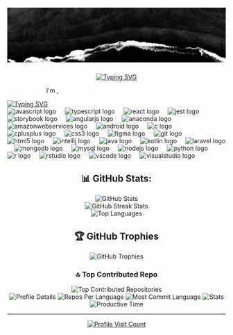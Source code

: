 ![logo](https://github.com/OshiMC/OshiMC/blob/main/cover.jpg)
<div align="center">
    <h3></h3>
    <a href="https://git.io/typing-svg">
  <img src="https://readme-typing-svg.herokuapp.com?font=Fira+Code&size=25&pause=1000&color=6CC6F7&center=true&width=435&lines=Hi+%F0%9F%91%8B%2C+I'm+Oshini+Malshika" alt="Typing SVG">
    </a>
</div>


<p style="text-align: left; padding-left: 90px">I'm ,</p>
            <a href="https://git.io/typing-svg"><img
                    src="https://readme-typing-svg.herokuapp.com?font=Poppins&weight=600&size=40&duration=1000&pause=1000&color=F7F409F4&vCenter=true&width=800&height=100&lines=Software+Engineer;Software+Developer;Web+Designer+;Web+Developer;UX+%2F+UI+Designer;Professional+Coder"
                    alt="Typing SVG"/></a>
<div align="left">
  <img src="https://cdn.jsdelivr.net/gh/devicons/devicon/icons/javascript/javascript-original.svg" height="40" alt="javascript logo"  />
  <img width="12" />
  <img src="https://cdn.jsdelivr.net/gh/devicons/devicon/icons/typescript/typescript-original.svg" height="40" alt="typescript logo"  />
  <img width="12" />
  <img src="https://cdn.jsdelivr.net/gh/devicons/devicon/icons/react/react-original.svg" height="40" alt="react logo"  />
  <img width="12" />
  <img src="https://cdn.jsdelivr.net/gh/devicons/devicon/icons/jest/jest-plain.svg" height="40" alt="jest logo"  />
  <img width="12" />
  <img src="https://cdn.jsdelivr.net/gh/devicons/devicon/icons/storybook/storybook-original.svg" height="40" alt="storybook logo"  />
  <img width="12" />
  <img src="https://cdn.jsdelivr.net/gh/devicons/devicon/icons/angularjs/angularjs-original.svg" height="40" alt="angularjs logo"  />
  <img width="12" />
  <img src="https://cdn.jsdelivr.net/gh/devicons/devicon/icons/anaconda/anaconda-original.svg" height="40" alt="anaconda logo"  />
  <img width="12" />
  <img src="https://cdn.jsdelivr.net/gh/devicons/devicon/icons/amazonwebservices/amazonwebservices-line-wordmark.svg" height="40" alt="amazonwebservices logo"  />
  <img width="12" />
  <img src="https://cdn.jsdelivr.net/gh/devicons/devicon/icons/android/android-original.svg" height="40" alt="android logo"  />
  <img width="12" />
  <img src="https://cdn.jsdelivr.net/gh/devicons/devicon/icons/c/c-original.svg" height="40" alt="c logo"  />
  <img width="12" />
  <img src="https://cdn.jsdelivr.net/gh/devicons/devicon/icons/cplusplus/cplusplus-original.svg" height="40" alt="cplusplus logo"  />
  <img width="12" />
  <img src="https://cdn.jsdelivr.net/gh/devicons/devicon/icons/css3/css3-original.svg" height="40" alt="css3 logo"  />
  <img width="12" />
  <img src="https://cdn.jsdelivr.net/gh/devicons/devicon/icons/figma/figma-original.svg" height="40" alt="figma logo"  />
  <img width="12" />
  <img src="https://cdn.jsdelivr.net/gh/devicons/devicon/icons/git/git-original.svg" height="40" alt="git logo"  />
  <img width="12" />
  <img src="https://cdn.jsdelivr.net/gh/devicons/devicon/icons/html5/html5-original.svg" height="40" alt="html5 logo"  />
  <img width="12" />
  <img src="https://cdn.jsdelivr.net/gh/devicons/devicon/icons/intellij/intellij-original.svg" height="40" alt="intellij logo"  />
  <img width="12" />
  <img src="https://cdn.jsdelivr.net/gh/devicons/devicon/icons/java/java-original.svg" height="40" alt="java logo"  />
  <img width="12" />
  <img src="https://cdn.jsdelivr.net/gh/devicons/devicon/icons/kotlin/kotlin-original.svg" height="40" alt="kotlin logo"  />
  <img width="12" />
  <img src="https://cdn.jsdelivr.net/gh/devicons/devicon/icons/laravel/laravel-original.svg" height="40" alt="laravel logo"  />
  <img width="12" />
  <img src="https://cdn.jsdelivr.net/gh/devicons/devicon/icons/mongodb/mongodb-original.svg" height="40" alt="mongodb logo"  />
  <img width="12" />
  <img src="https://cdn.jsdelivr.net/gh/devicons/devicon/icons/mysql/mysql-original.svg" height="40" alt="mysql logo"  />
  <img width="12" />
  <img src="https://cdn.jsdelivr.net/gh/devicons/devicon/icons/nodejs/nodejs-original.svg" height="40" alt="nodejs logo"  />
  <img width="12" />
  <img src="https://cdn.jsdelivr.net/gh/devicons/devicon/icons/python/python-original.svg" height="40" alt="python logo"  />
  <img width="12" />
  <img src="https://cdn.jsdelivr.net/gh/devicons/devicon/icons/r/r-original.svg" height="40" alt="r logo"  />
  <img width="12" />
  <img src="https://cdn.jsdelivr.net/gh/devicons/devicon/icons/rstudio/rstudio-original.svg" height="40" alt="rstudio logo"  />
  <img width="12" />
  <img src="https://cdn.jsdelivr.net/gh/devicons/devicon/icons/vscode/vscode-original.svg" height="40" alt="vscode logo"  />
  <img width="12" />
  <img src="https://cdn.jsdelivr.net/gh/devicons/devicon/icons/visualstudio/visualstudio-plain.svg" height="40" alt="visualstudio logo"  />
</div>

<div align="center">
  <h2>📊 GitHub Stats:</h2>
  <img src="https://github-readme-stats.vercel.app/api?username=OshiMC&theme=darcula&hide_border=true&include_all_commits=true&count_private=false" alt="GitHub Stats"><br/>
  <img src="https://github-readme-streak-stats.herokuapp.com/?user=OshiMC&theme=darcula&hide_border=true" alt="GitHub Streak Stats"><br/>
  <img src="https://github-readme-stats.vercel.app/api/top-langs/?username=OshiMC&theme=darcula&hide_border=true&include_all_commits=true&count_private=false&layout=compact" alt="Top Languages">
</div>
<div align="center">
  <h2>🏆 GitHub Trophies</h2>
  <img src="https://github-profile-trophy.vercel.app/?username=OshiMC&theme=dracula&no-frame=true&no-bg=true&margin-w=4" alt="GitHub Trophies">

  <h3>🔝 Top Contributed Repo</h3>
  <img src="https://github-contributor-stats.vercel.app/api?username=OshiMC&limit=5&theme=darcula&combine_all_yearly_contributions=true" alt="Top Contributed Repositories">

<div align="center">
  <img src="http://github-profile-summary-cards.vercel.app/api/cards/profile-details?username=OshiMC&theme=darcula" alt="Profile Details">
  <img src="http://github-profile-summary-cards.vercel.app/api/cards/repos-per-language?username=OshiMC&theme=darcula" alt="Repos Per Language">
  <img src="http://github-profile-summary-cards.vercel.app/api/cards/most-commit-language?username=OshiMC&theme=darcula" alt="Most Commit Language">
  <img src="http://github-profile-summary-cards.vercel.app/api/cards/stats?username=OshiMC&theme=darcula" alt="Stats">
  <img src="http://github-profile-summary-cards.vercel.app/api/cards/productive-time?username=OshiMC&theme=darcula&utcOffset=8" alt="Productive Time">
</div>


  <hr/>
  <a href="https://visitcount.itsvg.in">
    <img src="https://visitcount.itsvg.in/api?id=OshiMC&icon=6&color=13" alt="Profile Visit Count">
  </a>
</div>







